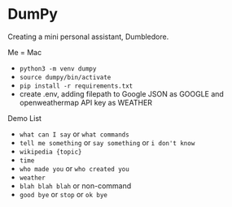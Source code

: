 # DumPy

Creating a mini personal assistant, Dumbledore.

Me = Mac
- `python3 -m venv dumpy`
- `source dumpy/bin/activate`
- `pip install -r requirements.txt`
- create .env, adding filepath to Google JSON  as GOOGLE and openweathermap API key as WEATHER 

Demo List
- `what can I say` or `what commands`
- `tell me something` or `say something` or `i don't know`
- `wikipedia {topic}`
- `time`
- `who made you` or `who created you`
- `weather`
- `blah blah blah` or non-command
- `good bye` or `stop` or `ok bye`